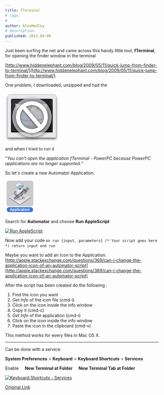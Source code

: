 ```yaml
---
title: fTerminal
# tags:
#     - 
author: AlexHedley
# description: 
published: 2012-04-06
---
```


Just been surfing the net and came across this handy little tool, **fTerminal**, for opening the finder window in the terminal

[http://www.hiddenelephant.com/blog/2009/05/11/quick-jump-from-finder-to-terminal/](http://www.hiddenelephant.com/blog/2009/05/11/quick-jump-from-finder-to-terminal/)

One problem, I downloaded, unzipped and had the

[![](images/screen-shot-2012-04-06-at-19-19-18.png "Error")](http://alexhedley.files.wordpress.com/2012/04/screen-shot-2012-04-06-at-19-19-18.png)

and when I tried to run it

"_You can't open the application fTerminal - PowerPC because PowerPC applications are no longer supported._"

So let's create a new Automator Application.

[![](images/screen-shot-2012-04-06-at-19-20-55.png "Automator")](http://alexhedley.files.wordpress.com/2012/04/screen-shot-2012-04-06-at-19-20-55.png)

Search for **Automator** and choose **Run AppleScript**

[![](http://alexhedley.files.wordpress.com/2012/04/screen-shot-2012-04-06-at-19-21-27.png?w=300 "Run AppleScript")](http://alexhedley.files.wordpress.com/2012/04/screen-shot-2012-04-06-at-19-21-27.png)

Now add your code `on run {input, parameters} (* Your script goes here *) return input end run`

Maybe you want to add an Icon to the Application: [http://apple.stackexchange.com/questions/369/can-i-change-the-application-icon-of-an-automator-script](http://apple.stackexchange.com/questions/369/can-i-change-the-application-icon-of-an-automator-script)

After the script has been created do the following :

1. Find the icon you want
2. _Get Info_ of the icon file (cmd\-i)
3. Click on the icon inside the info window
4. Copy it (cmd\-c)
5. _Get Info_ of the application (cmd\-i)
6. Click on the icon inside the info window
7. Paste the icon in the clipboard (cmd\-v)

This method works for every files in Mac OS X.

* * *

Can be done with a service:

**System Preferences** \> **Keyboard** \> **Keyboard Shortcuts** \> **Services**

Enable     **New Terminal at Folder**     **New Terminal Tab at Folder**

[![](http://alexhedley.files.wordpress.com/2012/04/screen-shot-2012-04-06-at-19-42-19.png?w=300 "Keyboard Shortcuts - Services")](http://alexhedley.files.wordpress.com/2012/04/screen-shot-2012-04-06-at-19-42-19.png)

[Original Link](https://alexhedley.wordpress.com/2012/04/06/fterminal/)
